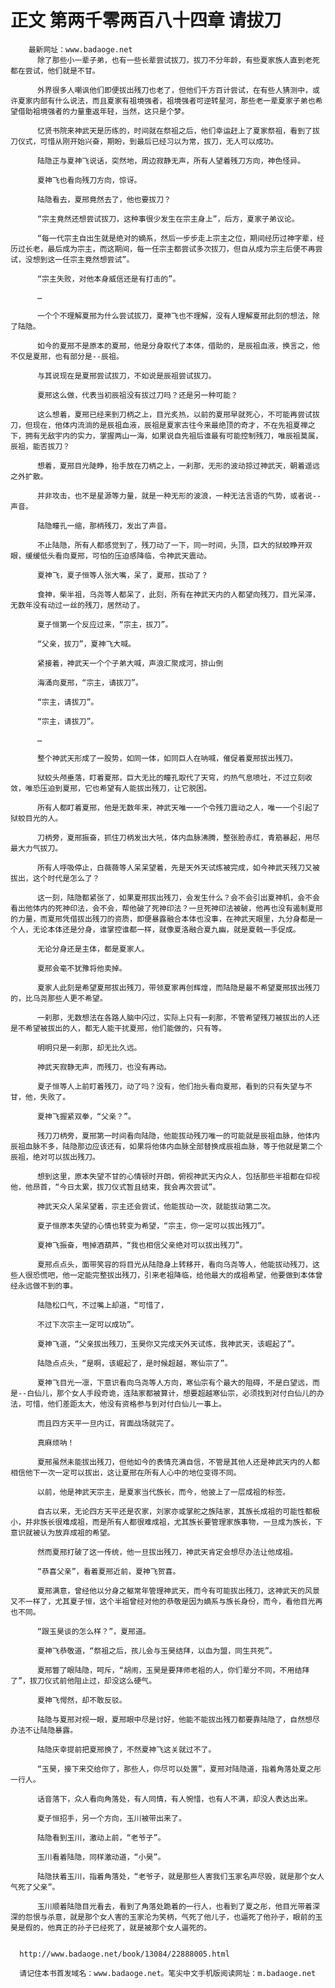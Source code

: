 # 正文 第两千零两百八十四章 请拔刀
        最新网址：www.badaoge.net
          除了那些小一辈子弟，也有一些长辈尝试拔刀，拔刀不分年龄，有些夏家族人直到老死都在尝试，他们就是不甘。
      
          外界很多人嘲讽他们即便拔出残刀也老了，但他们千方百计尝试，在有些人猜测中，或许夏家内部有什么说法，而且夏家有祖境强者，祖境强者可逆转星河，那些老一辈夏家子弟也希望借助祖境强者的力量重返年轻，当然，这只是个梦。
      
          忆贤书院来神武天是历练的，时间就在祭祖之后，他们幸运赶上了夏家祭祖，看到了拔刀仪式，可惜从刚开始兴奋，期盼，到最后已经习以为常，拔刀，无人可以成功。
      
          陆隐正与夏神飞说话，突然地，周边寂静无声，所有人望着残刀方向，神色怪异。
      
          夏神飞也看向残刀方向，惊讶。
      
          陆隐看去，夏邢竟然去了，他也要拔刀？
      
          “宗主竟然还想尝试拔刀，这种事很少发生在宗主身上”，后方，夏家子弟议论。
      
          “每一代宗主自出生就是绝对的嫡系，然后一步步走上宗主之位，期间经历过神字辈，经历过长老，最后成为宗主，而这期间，每一任宗主都尝试多次拔刀，但自从成为宗主后便不再尝试，没想到这一任宗主竟然想尝试”。
      
          “宗主失败，对他本身威信还是有打击的”。
      
          …
      
          一个个不理解夏邢为什么尝试拔刀，夏神飞也不理解，没有人理解夏邢此刻的想法，除了陆隐。
      
          如今的夏邢不是原本的夏邢，他是分身取代了本体，借助的，是辰祖血液，换言之，他不仅是夏邢，也有部分是--辰祖。
      
          与其说现在是夏邢尝试拔刀，不如说是辰祖尝试拔刀。
      
          夏邢这么做，代表当初辰祖没有拔过刀吗？还是另一种可能？
      
          这么想着，夏邢已经来到刀柄之上，目光炙热，以前的夏邢早就死心，不可能再尝试拔刀，但现在，他体内流淌的是辰祖血液，辰祖是夏家古往今来最绝顶的奇才，不在先祖夏禅之下，拥有无敌宇内的实力，掌握两山一海，如果说自先祖后谁最有可能控制残刀，唯辰祖莫属，辰祖，能否拔刀？
      
          想着，夏邢目光陡睁，抬手放在刀柄之上，一刹那，无形的波动掠过神武天，朝着遥远之外扩散。
      
          并非攻击，也不是星源等力量，就是一种无形的波浪，一种无法言语的气势，或者说--声音。
      
          陆隐瞳孔一缩，那柄残刀，发出了声音。
      
          不止陆隐，所有人都感觉到了，残刀动了一下，同一时间，头顶，巨大的狱蛟睁开双眼，缓缓低头看向夏邢，可怕的压迫感降临，令神武天震动。
      
          夏神飞，夏子恒等人张大嘴，呆了，夏邢，拔动了？
      
          食神，柴半祖，乌尧等人都呆了，此刻，所有在神武天内的人都望向残刀，目光呆滞，无数年没有动过一丝的残刀，居然动了。
      
          夏子恒第一个反应过来，“宗主，拔刀”。
      
          “父亲，拔刀”，夏神飞大喊。
      
          紧接着，神武天一个个子弟大喊，声浪汇聚成河，排山倒
      
          海涌向夏邢，“宗主，请拔刀”。
      
          “宗主，请拔刀”。
      
          “宗主，请拔刀”。
      
          …
      
          整个神武天形成了一股势，如同一体，如同巨人在呐喊，催促着夏邢拔出残刀。
      
          狱蛟头颅垂落，盯着夏邢，巨大无比的瞳孔取代了天穹，灼热气息喷吐，不过立刻收敛，唯恐压迫到夏邢，它也希望有人能拔出残刀，让它脱困。
      
          所有人都盯着夏邢，他是无数年来，神武天唯一一个令残刀震动之人，唯一一个引起了狱蛟目光的人。
      
          刀柄旁，夏邢振奋，抓住刀柄发出大吼，体内血脉沸腾，整张脸赤红，青筋暴起，用尽最大力气拔刀。
      
          所有人呼吸停止，白薇薇等人呆呆望着，先是天外天试炼被完成，如今神武天残刀又被拔出，这个时代是怎么了？
      
          这一刻，陆隐都紧张了，如果夏邢拔出残刀，会发生什么？会不会引出夏神机，会不会看出他体内的死神印法，会不会，帮他破了死神印法？一旦死神印法被破，他再也没有遏制夏邢的力量，而夏邢凭借拔出残刀的资质，即便暴露融合本体也没事，在神武天眼里，九分身都是一个人，无论本体还是分身，谁掌控谁都一样，就像夏洛融合夏九幽，就是夏戟一手促成。
      
          无论分身还是主体，都是夏家人。
      
          夏邢会毫不犹豫将他卖掉。
      
          夏家人此刻是希望夏邢拔出残刀，带领夏家再创辉煌，而陆隐是最不希望夏邢拔出残刀的，比乌尧那些人更不希望。
      
          一刹那，无数想法在各路人脑中闪过，实际上只有一刹那，不管希望残刀被拔出的人还是不希望被拔出的人，都无人能干扰夏邢，他们能做的，只有等。
      
          明明只是一刹那，却无比久远。
      
          神武天寂静无声，而残刀，也没有再动。
      
          夏子恒等人上前盯着残刀，动了吗？没有，他们抬头看向夏邢，看到的只有失望与不甘，他，失败了。
      
          夏神飞握紧双拳，“父亲？”。
      
          残刀刀柄旁，夏邢第一时间看向陆隐，他能拔动残刀唯一的可能就是辰祖血脉，他体内辰祖血脉不多，陆隐那边应该还有，如果将他体内血脉全部替换成辰祖血脉，等于他就是第二个辰祖，绝对可以拔出残刀。
      
          想到这里，原本失望不甘的心情顿时开朗，俯视神武天内众人，包括那些半祖都在仰视他，他昂首，“今日太累，拔刀仪式暂且结束，我会再次尝试”。
      
          神武天众人呆呆望着，宗主还会尝试，他能拔动一次，就能拔动第二次。
      
          夏子恒原本失望的心情也转变为希望，“宗主，你一定可以拔出残刀”。
      
          夏神飞振奋，甩掉酒葫芦，“我也相信父亲绝对可以拔出残刀”。
      
          夏邢点点头，面带笑容的将目光从陆隐身上转移开，看向乌尧等人，他能拔动残刀，这些人很恐慌吧，他一定能完整拔出残刀，引来老祖降临，给他最大的成祖希望，他要做到本体曾经永远做不到的事。
      
          陆隐松口气，不过嘴上却道，“可惜了，
      
          不过下次宗主一定可以成功”。
      
          夏神飞道，“父亲拔出残刀，玉昊你又完成天外天试炼，我神武天，该崛起了”。
      
          陆隐点点头，“是啊，该崛起了，是时候超越，寒仙宗了”。
      
          夏神飞目光一凛，下意识看向乌尧等人方向，寒仙宗有个最大的阻碍，不是白望远，而是--白仙儿，那个女人手段奇诡，连陆家都被算计，想要超越寒仙宗，必须找到对付白仙儿的办法，可惜，他们差距太大，他没有资格参与到对付白仙儿一事上。
      
          而且四方天平一旦内讧，背面战场就完了。
      
          真麻烦呐！
      
          夏邢虽然未能拔出残刀，但他如今的表情充满自信，不管是其他人还是神武天内的人都相信他下一次一定可以拔出，这让夏邢在所有人心中的地位变得不同。
      
          以前，他是神武天宗主，是夏家当代族长，而今，他披上了一层成祖的标签。
      
          自古以来，无论四方天平还是农家，刘家亦或掌舵之族陆家，其族长成祖的可能性都极小，并非族长很难成祖，而是所有人都很难成祖，尤其族长要管理家族事物，一旦成为族长，下意识就被认为放弃成祖的希望。
      
          然而夏邢打破了这一传统，他一旦拔出残刀，神武天肯定会想尽办法让他成祖。
      
          “恭喜父亲”，看着夏邢近前，夏神飞贺喜。
      
          夏邢满意，曾经他以分身之躯常年管理神武天，而今有可能拔出残刀，这神武天的风景又不一样了，尤其夏子恒，这个半祖曾经对他的恭敬是因为嫡系与族长身份，而今，看他目光再也不同。
      
          “跟玉昊谈的怎么样？”，夏邢道。
      
          夏神飞恭敬道，“祭祖之后，孩儿会与玉昊结拜，以血为盟，同生共死”。
      
          夏邢瞥了眼陆隐，呵斥，“胡闹，玉昊是要拜师老祖的人，你们辈分不同，不用结拜了”，拔刀仪式前他阻止过，却没这么硬气。
      
          夏神飞愕然，却不敢反驳。
      
          陆隐与夏邢对视一眼，夏邢眼中尽是讨好，他能不能拔出残刀都要靠陆隐了，自然想尽办法不让陆隐暴露。
      
          陆隐庆幸提前把夏邢换了，不然夏神飞这关就过不了。
      
          “玉昊，接下来交给你了，那些人，你尽可以处置”，夏邢对陆隐道，指着角落处夏之彤一行人。
      
          话音落下，众人看向角落处，有人同情，有人惋惜，也有人不满，却没人表达出来。
      
          夏子恒招手，另一个方向，玉川被带出来了。
      
          陆隐看到玉川，激动上前，“老爷子”。
      
          玉川看着陆隐，同样激动道，“小昊”。
      
          陆隐扶着玉川，指着角落处，“老爷子，就是那些人害我们玉家名声尽毁，就是那个女人气死了父亲”。
      
          玉川顺着陆隐目光看去，看到了角落处跪着的一行人，也看到了夏之彤，他目光带着深深的怨恨与杀意，就是那个女人害的玉家沦为笑柄，气死了他儿子，也逼死了他孙子，眼前的玉昊是假的，他真正的孙子已经死了，就是被那个女人逼死的。
      
      
      http://www.badaoge.net/book/13084/22888005.html
      
      请记住本书首发域名：www.badaoge.net。笔尖中文手机版阅读网址：m.badaoge.net